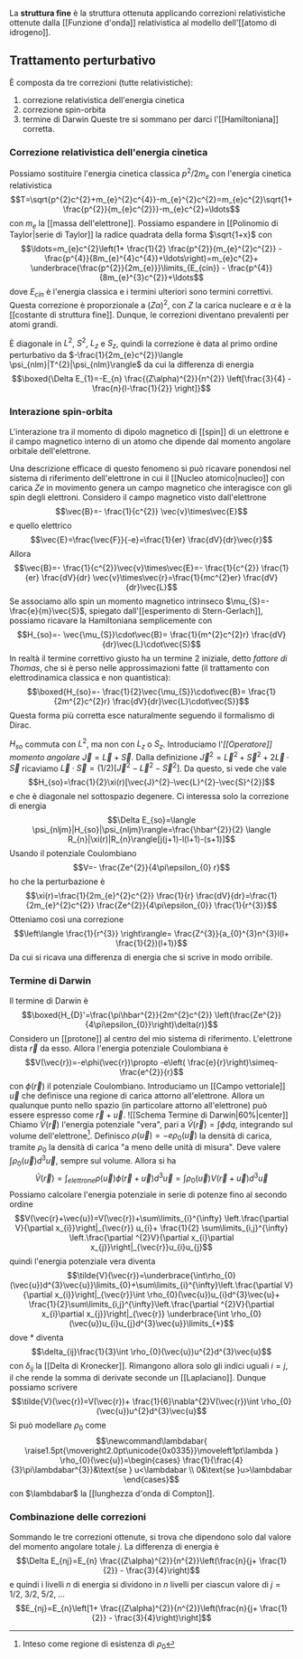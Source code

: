 La **struttura fine** è la struttura ottenuta applicando correzioni relativistiche ottenute dalla [[Funzione d'onda]] relativistica al modello dell'[[atomo di idrogeno]].
## Trattamento perturbativo
È composta da tre correzioni (tutte relativistiche):
1. correzione relativistica dell'energia cinetica
2. correzione spin-orbita
3. termine di Darwin
Queste tre si sommano per darci l'[[Hamiltoniana]] corretta.
### Correzione relativistica dell'energia cinetica
Possiamo sostituire l'energia cinetica classica $p^{2}/2m_{e}$ con l'energia cinetica relativistica
$$T=\sqrt{p^{2}c^{2}+m_{e}^{2}c^{4}}-m_{e}^{2}c^{2}=m_{e}c^{2}\sqrt{1+ \frac{p^{2}}{m_{e}c^{2}}}-m_{e}c^{2}=\ldots$$
con $m_{e}$ la [[massa dell'elettrone]]. Possiamo espandere in [[Polinomio di Taylor|serie di Taylor]] la radice quadrata della forma $\sqrt{1+x}$ con
$$\ldots=m_{e}c^{2}\left(1+ \frac{1}{2} \frac{p^{2}}{m_{e}^{2}c^{2}} - \frac{p^{4}}{8m_{e}^{4}c^{4}}+\ldots\right)=m_{e}c^{2}+ \underbrace{\frac{p^{2}}{2m_{e}}}\limits_{E_{cin}} - \frac{p^{4}}{8m_{e}^{3}c^{2}}+\ldots$$
dove $E_{cin}$ è l'energia classica e i termini ulteriori sono termini correttivi. Questa correzione è proporzionale a $(Z\alpha)^{2}$, con $Z$ la carica nucleare e $\alpha$ è la [[costante di struttura fine]]. Dunque, le correzioni diventano prevalenti per atomi grandi.

È diagonale in $L^{2}$, $S^{2}$, $L_{z}$ e $S_{z}$, quindi la correzione è data al primo ordine perturbativo da $-\frac{1}{2m_{e}c^{2}}\langle \psi_{nlm}|T^{2}|\psi_{nlm}\rangle$ da cui la differenza di energia
$$\boxed{\Delta E_{1}=-E_{n} \frac{(Z\alpha)^{2}}{n^{2}} \left[\frac{3}{4} - \frac{n}{l-\frac{1}{2}} \right]}$$
### Interazione spin-orbita
L'interazione tra il momento di dipolo magnetico di [[spin]] di un elettrone e il campo magnetico interno di un atomo che dipende dal momento angolare orbitale dell'elettrone.

Una descrizione efficace di questo fenomeno si può ricavare ponendosi nel sistema di riferimento dell'elettrone in cui il [[Nucleo atomico|nucleo]] con carica $Ze$ in movimento genera un campo magnetico che interagisce con gli spin degli elettroni. Considero il campo magnetico visto dall'elettrone
$$\vec{B}=- \frac{1}{c^{2}} \vec{v}\times\vec{E}$$
e quello elettrico
$$\vec{E}=\frac{\vec{F}}{-e}=\frac{1}{er} \frac{dV}{dr}\vec{r}$$
Allora
$$\vec{B}=- \frac{1}{c^{2}}\vec{v}\times\vec{E}=- \frac{1}{c^{2}} \frac{1}{er} \frac{dV}{dr} \vec{v}\times\vec{r}=\frac{1}{mc^{2}er} \frac{dV}{dr}\vec{L}$$
Se associamo allo spin un momento magnetico intrinseco $\mu_{S}=- \frac{e}{m}\vec{S}$, spiegato dall'[[esperimento di Stern-Gerlach]], possiamo ricavare la Hamiltoniana semplicemente con
$$H_{so}=- \vec{\mu_{S}}\cdot\vec{B}= \frac{1}{m^{2}c^{2}r} \frac{dV}{dr}\vec{L}\cdot\vec{S}$$
In realtà il termine correttivo giusto ha un termine 2 iniziale, detto *fattore di Thomas*, che si è perso nelle approssimazioni fatte (il trattamento con elettrodinamica classica e non quantistica):
$$\boxed{H_{so}=- \frac{1}{2}\vec{\mu_{S}}\cdot\vec{B}= \frac{1}{2m^{2}c^{2}r} \frac{dV}{dr}\vec{L}\cdot\vec{S}}$$
Questa forma più corretta esce naturalmente seguendo il formalismo di Dirac.

$H_{so}$ commuta con $L^{2}$, ma non con $L_{z}$ o $S_{z}$. Introduciamo l'*[[Operatore]] momento angolare* $\vec{J}=\vec{L}+\vec{S}$. Dalla definizione $\vec{J}^{2}=\vec{L}^{2}+\vec{S}^{2}+2\vec{L}\cdot\vec{S}$ ricaviamo $\vec{L}\cdot\vec{S}=(1/2) [\vec{J}^{2}-\vec{L}^{2}-\vec{S}^{2}]$. Da questo, si vede che vale
$$H_{so}=\frac{1}{2}\xi(r)[\vec{J}^{2}-\vec{L}^{2}-\vec{S}^{2}]$$
e che è diagonale nel sottospazio degenere. Ci interessa solo la correzione di energia
$$\Delta E_{so}=\langle \psi_{nljm}|H_{so}|\psi_{nljm}\rangle=\frac{\hbar^{2}}{2} \langle R_{n}|\xi(r)|R_{n}\rangle[j(j+1)-l(l+1)-(s+1)]$$
Usando il potenziale Coulombiano
$$V=- \frac{Ze^{2}}{4\pi\epsilon_{0} r}$$
ho che la perturbazione è
$$\xi(r)=\frac{1}{2m_{e}^{2}c^{2}} \frac{1}{r} \frac{dV}{dr}=\frac{1}{2m_{e}^{2}c^{2}} \frac{Ze^{2}}{4\pi\epsilon_{0}} \frac{1}{r^{3}}$$
Otteniamo così una correzione
$$\left\langle \frac{1}{r^{3}} \right\rangle= \frac{Z^{3}}{a_{0}^{3}n^{3}l(l+ \frac{1}{2})(l+1)}$$
Da cui si ricava una differenza di energia che si scrive in modo orribile.
### Termine di Darwin
Il termine di Darwin è
$$\boxed{H_{D}'=\frac{\pi\hbar^{2}}{2m^{2}c^{2}} \left(\frac{Ze^{2}}{4\pi\epsilon_{0}}\right)\delta(r)}$$
Considero un [[protone]] al centro del mio sistema di riferimento. L'elettrone dista $\vec{r}$ da esso. Allora l'energia potenziale Coulombiana è
$$V(\vec{r})=-e\phi(\vec{r})\propto -e\left( \frac{e}{r}\right)\simeq- \frac{e^{2}}{r}$$
con $\phi(\vec{r})$ il potenziale Coulombiano. Introduciamo un [[Campo vettoriale]] $\vec{u}$ che definisce una regione di carica attorno all'elettrone. Allora un qualunque punto nello spazio (in particolare attorno all'elettrone) può essere espresso come $\vec{r}+\vec{u}$.
![[Schema Termine di Darwin|60%|center]]
Chiamo $\tilde{V}(\vec{r})$ l'energia potenziale "vera", pari a $\tilde{V}(\vec{r})=\int\phi dq$, integrando sul volume dell'elettrone[^1]. Definisco $\rho(\vec{u})=-e\rho_{0}(\vec{u})$ la densità di carica, tramite $\rho_{0}$ la densità di carica "a meno delle unità di misura". Deve valere $\int\rho_{0}(\vec{u})d^{3}\vec{u}$, sempre sul volume. Allora si ha
$$\tilde{V}(\vec{r})=\int_{elettrone}\rho(\vec{u})\phi(\vec{r}+\vec{u})d^{3}\vec{u}=\int \rho_{0}(\vec{u})V(\vec{r}+\vec{u})d^{3}\vec{u}$$
Possiamo calcolare l'energia potenziale in serie di potenze fino al secondo ordine
$$V(\vec{r}+\vec{u})=V(\vec{r})+\sum\limits_{i}^{\infty} \left.\frac{\partial V}{\partial x_{i}}\right|_{\vec{r}} u_{i}+ \frac{1}{2} \sum\limits_{i,j}^{\infty} \left.\frac{\partial ^{2}V}{\partial x_{i}\partial x_{j}}\right|_{\vec{r}}u_{i}u_{j}$$
quindi l'energia potenziale vera diventa
$$\tilde{V}(\vec{r})=\underbrace{\int\rho_{0}(\vec{u})d^{3}\vec{u}}\limits_{0}+\sum\limits_{i}^{\infty}\left.\frac{\partial V}{\partial x_{i}}\right|_{\vec{r}}\int \rho_{0}(\vec{u})u_{i}d^{3}\vec{u}+ \frac{1}{2}\sum\limits_{i,j}^{\infty}\left.\frac{\partial ^{2}V}{\partial x_{i}\partial x_{j}}\right|_{\vec{r}} \underbrace{\int \rho_{0}(\vec{u})u_{i}u_{j}d^{3}\vec{u}}\limits_{*}$$
dove $*$ diventa
$$\delta_{ij}\frac{1}{3}\int \rho_{0}(\vec{u})u^{2}d^{3}\vec{u}$$
con $\delta_{ij}$ la [[Delta di Kronecker]]. Rimangono allora solo gli indici uguali $i=j$, il che rende la somma di derivate seconde un [[Laplaciano]]. Dunque possiamo scrivere
$$\tilde{V}(\vec{r})=V(\vec{r})+ \frac{1}{6}\nabla^{2}V(\vec{r})\int \rho_{0}(\vec{u})u^{2}d^{3}\vec{u}$$
Si può modellare $\rho_{0}$ come
$$\newcommand\lambdabar{
\raise1.5pt{\moveright2.0pt\unicode{0x0335}}\moveleft1pt\lambda
}
\rho_{0}(\vec{u})=\begin{cases}
\frac{1}{\frac{4}{3}\pi\lambdabar^{3}}&\text{se } u<\lambdabar \\
0&\text{se }u>\lambdabar
\end{cases}$$
con $\lambdabar$ la [[lunghezza d'onda di Compton]].
### Combinazione delle correzioni
Sommando le tre correzioni ottenute, si trova che dipendono solo dal valore del momento angolare totale $j$. La differenza di energia è
$$\Delta E_{nj}=E_{n} \frac{(Z\alpha)^{2}}{n^{2}}\left(\frac{n}{j+ \frac{1}{2}} - \frac{3}{4}\right)$$
e quindi i livelli $n$ di energia si dividono in $n$ livelli per ciascun valore di $j=1/2,\;3/2,\;5/2,\;\ldots$
$$E_{nj}=E_{n}\left[1+ \frac{(Z\alpha)^{2}}{n^{2}}\left(\frac{n}{j+ \frac{1}{2}} - \frac{3}{4}\right)\right]$$


[^1]: Inteso come regione di esistenza di $\rho_{0}$
